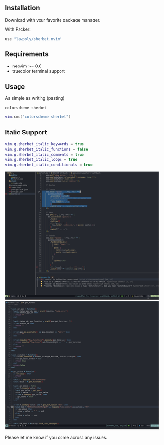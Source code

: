 
## Installation

Download with your favorite package manager.  

With Packer:
```lua
use "lewpoly/sherbet.nvim"
```
## Requirements

- neovim >= 0.6
- truecolor terminal support

## Usage

As simple as writing (pasting)

```vim
colorscheme sherbet
```

```lua
vim.cmd("colorscheme sherbet")
```

## Italic Support

```lua
vim.g.sherbet_italic_keywords = true
vim.g.sherbet_italic_functions = false
vim.g.sherbet_italic_comments = true
vim.g.sherbet_italic_loops = true
vim.g.sherbet_italic_conditionals = true
```

![Alt text](/screenshots/2022-07-23_13-21.png?raw=true "Optional Title")
![Alt text](/screenshots/2022-07-23_13-45.png?raw=true "Optional Title")

Please let me know if you come across any issues.
